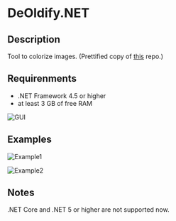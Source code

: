 # DeOldify.NET

## Description

Tool to colorize images. (Prettified copy of [this](https://github.com/ColorfulSoft/DeOldify.NET) repo.)

## Requirenments

- .NET Framework 4.5 or higher
- at least 3 GB of free RAM

![GUI](https://github.com/UI-Apps/mono-deoldify/blob/main/Examples/Sample.jpg)

## Examples

![Example1](https://github.com/UI-Apps/mono-deoldify/blob/main/Examples/Example1.jpg)

![Example2](https://github.com/UI-Apps/mono-deoldify/blob/main/Examples/Example2.jpg)

## Notes

.NET Core and .NET 5 or higher are not supported now.
